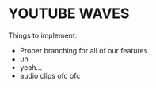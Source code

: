 # YOUTUBE WAVES


Things to implement:
- Proper branching for all of our features
- uh
- yeah...
- audio clips ofc ofc
